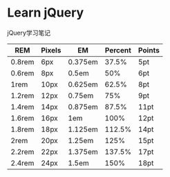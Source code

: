 Learn jQuery
=======

jQuery学习笔记

| REM | Pixels | EM | Percent | Points |
| -- | -- | -- | -- | -- |
| 0.8rem | 6px | 0.375em | 37.5% | 5pt |
| 0.6rem | 8px | 0.5em | 50% | 6pt |
| 1rem | 10px | 0.625em | 62.5% | 8pt |
| 1.2rem | 12px | 0.75em | 75% | 9pt |
| 1.4rem | 14px | 0.875em | 87.5% | 11pt |
| 1.6rem | 16px | 1em | 100% | 12pt |
| 1.8rem | 18px | 1.125em | 112.5% | 14pt |
| 2rem | 20px | 1.25em | 125% | 15pt |
| 2.2rem | 22px | 1.375em | 137.5% | 17pt |
| 2.4rem | 24px | 1.5em | 150% | 18pt |

